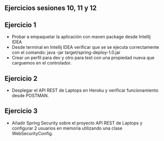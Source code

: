 ## Ejercicios sesiones 10, 11 y 12


## Ejercicio 1
* Probar a empaquetar la aplicación con maven package desde Intellij IDEA
* Desde terminal en Intellij IDEA verificar que se se ejecuta correctamente con el comando: java -jar target/spring-deploy-1.0.jar
* Crear un perfil para dev y otro para test con una propiedad nueva que carguemos en el controlador.

## Ejercicio 2 
* Desplegar el API REST de Laptops en Heroku y verificar funcionamiento desde POSTMAN.

## Ejercicio 3
* Añadir Spring Security sobre el proyecto API REST de Laptops y configurar 2 usuarios en memoria utilizando una clase WebSecurityConfig.
